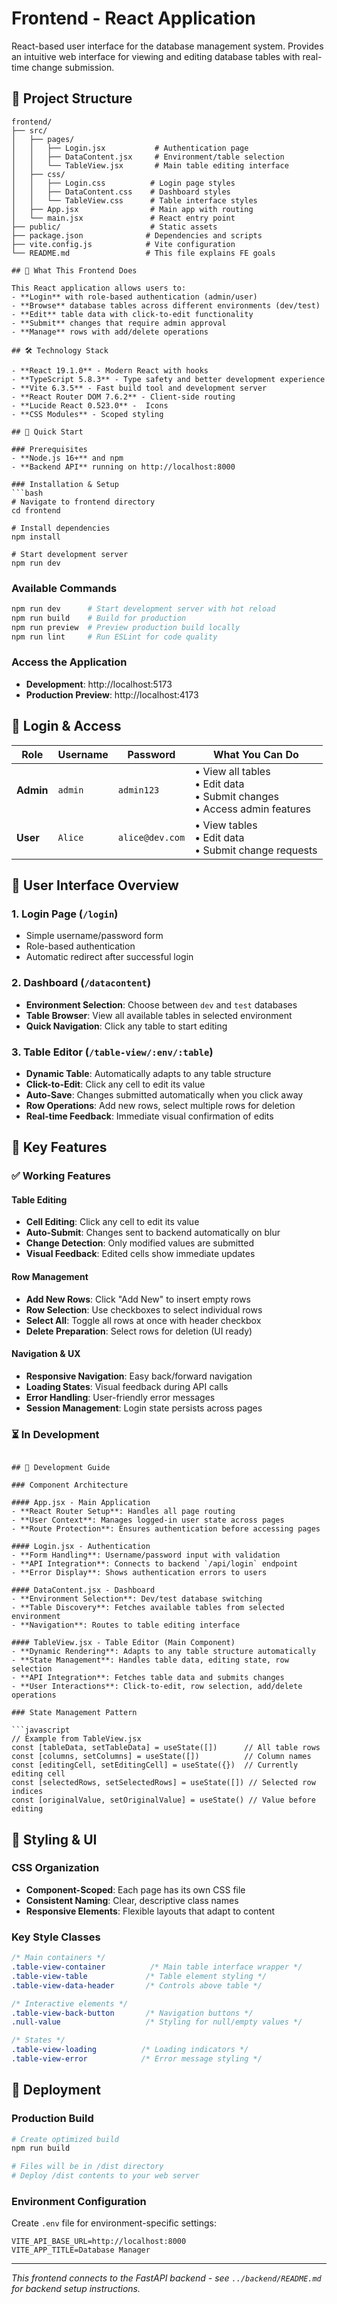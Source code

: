 # Frontend - React Application

React-based user interface for the database management system. Provides an intuitive web interface for viewing and editing database tables with real-time change submission.

## 📁 Project Structure

```
frontend/
├── src/
│   ├── pages/
│   │   ├── Login.jsx           # Authentication page
│   │   ├── DataContent.jsx     # Environment/table selection
│   │   └── TableView.jsx       # Main table editing interface
│   ├── css/
│   │   ├── Login.css          # Login page styles
│   │   ├── DataContent.css    # Dashboard styles
│   │   └── TableView.css      # Table interface styles
│   ├── App.jsx                # Main app with routing
│   └── main.jsx               # React entry point
├── public/                    # Static assets
├── package.json              # Dependencies and scripts
├── vite.config.js            # Vite configuration
└── README.md                 # This file explains FE goals

## 🎯 What This Frontend Does

This React application allows users to:
- **Login** with role-based authentication (admin/user)
- **Browse** database tables across different environments (dev/test)
- **Edit** table data with click-to-edit functionality
- **Submit** changes that require admin approval
- **Manage** rows with add/delete operations

## 🛠️ Technology Stack

- **React 19.1.0** - Modern React with hooks
- **TypeScript 5.8.3** - Type safety and better development experience
- **Vite 6.3.5** - Fast build tool and development server
- **React Router DOM 7.6.2** - Client-side routing
- **Lucide React 0.523.0** -  Icons
- **CSS Modules** - Scoped styling

## 🚀 Quick Start

### Prerequisites
- **Node.js 16+** and npm
- **Backend API** running on http://localhost:8000

### Installation & Setup
```bash
# Navigate to frontend directory
cd frontend

# Install dependencies
npm install

# Start development server
npm run dev
```

### Available Commands
```bash
npm run dev      # Start development server with hot reload
npm run build    # Build for production
npm run preview  # Preview production build locally
npm run lint     # Run ESLint for code quality
```

### Access the Application
- **Development**: http://localhost:5173
- **Production Preview**: http://localhost:4173

## 🔐 Login & Access

| Role | Username | Password | What You Can Do |
|------|----------|----------|-----------------|
| **Admin** | `admin` | `admin123` | • View all tables<br>• Edit data<br>• Submit changes<br>• Access admin features |
| **User** | `Alice` | `alice@dev.com` | • View tables<br>• Edit data<br>• Submit change requests |


## 🎨 User Interface Overview

### 1. Login Page (`/login`)
- Simple username/password form
- Role-based authentication
- Automatic redirect after successful login

### 2. Dashboard (`/datacontent`)
- **Environment Selection**: Choose between `dev` and `test` databases
- **Table Browser**: View all available tables in selected environment
- **Quick Navigation**: Click any table to start editing

### 3. Table Editor (`/table-view/:env/:table`)
- **Dynamic Table**: Automatically adapts to any table structure
- **Click-to-Edit**: Click any cell to edit its value
- **Auto-Save**: Changes submitted automatically when you click away
- **Row Operations**: Add new rows, select multiple rows for deletion
- **Real-time Feedback**: Immediate visual confirmation of edits

## 🧩 Key Features

### ✅ Working Features

#### Table Editing
- **Cell Editing**: Click any cell to edit its value
- **Auto-Submit**: Changes sent to backend automatically on blur
- **Change Detection**: Only modified values are submitted
- **Visual Feedback**: Edited cells show immediate updates

#### Row Management
- **Add New Rows**: Click "Add New" to insert empty rows
- **Row Selection**: Use checkboxes to select individual rows
- **Select All**: Toggle all rows at once with header checkbox
- **Delete Preparation**: Select rows for deletion (UI ready)

#### Navigation & UX
- **Responsive Navigation**: Easy back/forward navigation
- **Loading States**: Visual feedback during API calls
- **Error Handling**: User-friendly error messages
- **Session Management**: Login state persists across pages

### ⏳ In Development




```

## 🔧 Development Guide

### Component Architecture

#### App.jsx - Main Application
- **React Router Setup**: Handles all page routing
- **User Context**: Manages logged-in user state across pages
- **Route Protection**: Ensures authentication before accessing pages

#### Login.jsx - Authentication
- **Form Handling**: Username/password input with validation
- **API Integration**: Connects to backend `/api/login` endpoint
- **Error Display**: Shows authentication errors to users

#### DataContent.jsx - Dashboard
- **Environment Selection**: Dev/test database switching
- **Table Discovery**: Fetches available tables from selected environment
- **Navigation**: Routes to table editing interface

#### TableView.jsx - Table Editor (Main Component)
- **Dynamic Rendering**: Adapts to any table structure automatically
- **State Management**: Handles table data, editing state, row selection
- **API Integration**: Fetches table data and submits changes
- **User Interactions**: Click-to-edit, row selection, add/delete operations

### State Management Pattern

```javascript
// Example from TableView.jsx
const [tableData, setTableData] = useState([])      // All table rows
const [columns, setColumns] = useState([])          // Column names
const [editingCell, setEditingCell] = useState({})  // Currently editing cell
const [selectedRows, setSelectedRows] = useState([]) // Selected row indices
const [originalValue, setOriginalValue] = useState() // Value before editing
```

## 🎨 Styling & UI

### CSS Organization
- **Component-Scoped**: Each page has its own CSS file
- **Consistent Naming**: Clear, descriptive class names
- **Responsive Elements**: Flexible layouts that adapt to content

### Key Style Classes
```css
/* Main containers */
.table-view-container          /* Main table interface wrapper */
.table-view-table             /* Table element styling */
.table-view-data-header       /* Controls above table */

/* Interactive elements */
.table-view-back-button       /* Navigation buttons */
.null-value                   /* Styling for null/empty values */

/* States */
.table-view-loading          /* Loading indicators */
.table-view-error            /* Error message styling */
```


## 🚀 Deployment

### Production Build
```bash
# Create optimized build
npm run build

# Files will be in /dist directory
# Deploy /dist contents to your web server
```

### Environment Configuration
Create `.env` file for environment-specific settings:
```env
VITE_API_BASE_URL=http://localhost:8000
VITE_APP_TITLE=Database Manager
```

---

*This frontend connects to the FastAPI backend - see `../backend/README.md` for backend setup instructions.* 